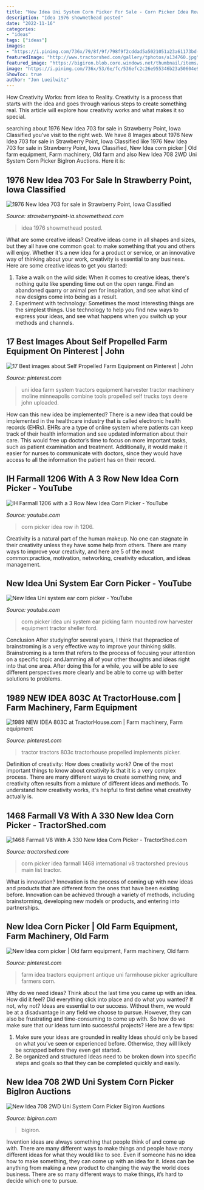 ```yaml
---
title: "New Idea Uni System Corn Picker For Sale - Corn Picker Idea Row Ih 1206"
description: "Idea 1976 showmethead posted"
date: "2022-11-16"
categories:
- "ideas"
tags: ["ideas"]
images:
- "https://i.pinimg.com/736x/79/8f/9f/798f9f2cddad5a5021051a23a61173bd--vintage-farm-new-ideas.jpg"
featuredImage: "http://www.tractorshed.com/gallery/tphotos/a134760.jpg"
featured_image: "https://bigiron.blob.core.windows.net/thumbnail/items/cc53f75250c5ea11bf2100155d72eb61/newidea708unisystemcornpickerwith737huskingbed740throat-23.jpg"
image: "https://i.pinimg.com/736x/53/6e/fc/536efc2c26e955346b23a50604e96883--equipment-for-sale-vintage-farm.jpg"
ShowToc: true
author: "Jon Lueilwitz"
---
```



How Creativity Works: from Idea to Reality.
Creativity is a process that starts with the idea and goes through various steps to create something real. This article will explore how creativity works and what makes it so special.

	

		
searching about 1976 New Idea 703 for sale in Strawberry Point, Iowa Classified you've visit to the right web. We have 8 Images about 1976 New Idea 703 for sale in Strawberry Point, Iowa Classified like 1976 New Idea 703 for sale in Strawberry Point, Iowa Classified, New Idea corn picker | Old farm equipment, Farm machinery, Old farm and also New Idea 708 2WD Uni System Corn Picker BigIron Auctions. Here it is:
		
    
## 1976 New Idea 703 For Sale In Strawberry Point, Iowa Classified

<img loading=lazy src="http://images1.showmethead.com/nlarge/1976_new_idea_703_21777179.jpg" onerror="this.onerror=null;this.src='https://tse2.mm.bing.net/th?id=OIP.QEzUmmqwFDqvtG6cl0TJCgHaFj&amp;pid=15.1';" alt="1976 New Idea 703 for sale in Strawberry Point, Iowa Classified">

_Source: strawberrypoint-ia.showmethead.com_

>idea 1976 showmethead posted. 

	

What are some creative ideas?
Creative ideas come in all shapes and sizes, but they all have one common goal: to make something that you and others will enjoy. Whether it's a new idea for a product or service, or an innovative way of thinking about your work, creativity is essential to any business. Here are some creative ideas to get you started: 
1. Take a walk on the wild side: When it comes to creative ideas, there's nothing quite like spending time out on the open range. Find an abandoned quarry or animal pen for inspiration, and see what kind of new designs come into being as a result. 
2. Experiment with technology: Sometimes the most interesting things are the simplest things. Use technology to help you find new ways to express your ideas, and see what happens when you switch up your methods and channels. 

    
## 17 Best Images About Self Propelled Farm Equipment On Pinterest | John

<img loading=lazy src="https://s-media-cache-ak0.pinimg.com/736x/75/e3/04/75e3048951c428fd8f74ea24648ca4db.jpg" onerror="this.onerror=null;this.src='https://tse2.mm.bing.net/th?id=OIP.xbhl-FEhVgIxjNLjln9I0wHaFj&amp;pid=15.1';" alt="17 Best images about Self Propelled Farm Equipment on Pinterest | John">

_Source: pinterest.com_

>uni idea farm system tractors equipment harvester tractor machinery moline minneapolis combine tools propelled self trucks toys deere john uploaded. 

	

How can this new idea be implemented?
There is a new idea that could be implemented in the healthcare industry that is called electronic health records (EHRs). EHRs are a type of online system where patients can keep track of their health information and see updated information about their care. This would free up doctor’s time to focus on more important tasks, such as patient examination and treatment. Additionally, it would make it easier for nurses to communicate with doctors, since they would have access to all the information the patient has on their record.

    
## IH Farmall 1206 With A 3 Row New Idea Corn Picker - YouTube

<img loading=lazy src="https://i.ytimg.com/vi/Q5gn9vYVqoY/maxresdefault.jpg" onerror="this.onerror=null;this.src='https://tse3.mm.bing.net/th?id=OIP.V4fWMt_idxD5WV02lQzwbgHaEK&amp;pid=15.1';" alt="IH Farmall 1206 with a 3 Row New Idea Corn Picker - YouTube">

_Source: youtube.com_

>corn picker idea row ih 1206. 

	

Creativity is a natural part of the human makeup. No one can stagnate in their creativity unless they have some help from others. There are many ways to improve your creativity, and here are 5 of the most common:practice, motivation, networking, creativity education, and ideas management.

    
## New Idea Uni System Ear Corn Picker - YouTube

<img loading=lazy src="http://i.ytimg.com/vi/n-BaOkbMfQE/hqdefault.jpg" onerror="this.onerror=null;this.src='https://tse2.mm.bing.net/th?id=OIP.aHcLr3kfKvL0X9NoNRmjxwHaFj&amp;pid=15.1';" alt="New Idea Uni system ear corn picker - YouTube">

_Source: youtube.com_

>corn picker idea uni system ear picking farm mounted row harvester equipment tractor sheller ford. 

	

Conclusion
After studyingfor several years, I think that thepractice of brainstroming is a very effective way to improve your thinking skills. Brainstroming is a term that refers to the process of focusing your attention on a specific topic andJamming all of your other thoughts and ideas right into that one area. After doing this for a while, you will be able to see different perspectives more clearly and be able to come up with better solutions to problems.

    
## 1989 NEW IDEA 803C At TractorHouse.com | Farm Machinery, Farm Equipment

<img loading=lazy src="https://i.pinimg.com/736x/53/6e/fc/536efc2c26e955346b23a50604e96883--equipment-for-sale-vintage-farm.jpg" onerror="this.onerror=null;this.src='https://tse2.mm.bing.net/th?id=OIP.bFUBhyXA83FZQ_7TeN7AIQHaFj&amp;pid=15.1';" alt="1989 NEW IDEA 803C at TractorHouse.com | Farm machinery, Farm equipment">

_Source: pinterest.com_

>tractor tractors 803c tractorhouse propelled implements picker. 

	

Definition of creativity: How does creativity work?
One of the most important things to know about creativity is that it is a very complex process. There are many different ways to create something new, and creativity often results from a mixture of different ideas and methods. To understand how creativity works, it's helpful to first define what creativity actually is.

    
## 1468 Farmall V8 With A 330 New Idea Corn Picker - TractorShed.com

<img loading=lazy src="http://www.tractorshed.com/gallery/tphotos/a134760.jpg" onerror="this.onerror=null;this.src='https://tse1.mm.bing.net/th?id=OIP.gyCxNQSF8DH2Nqe52dpjBwHaFj&amp;pid=15.1';" alt="1468 Farmall V8 With A 330 New Idea Corn Picker - TractorShed.com">

_Source: tractorshed.com_

>corn picker idea farmall 1468 international v8 tractorshed previous main list tractor. 

	

What is innovation?
Innovation is the process of coming up with new ideas and products that are different from the ones that have been existing before. Innovation can be achieved through a variety of methods, including brainstorming, developing new models or products, and entering into partnerships.

    
## New Idea Corn Picker | Old Farm Equipment, Farm Machinery, Old Farm

<img loading=lazy src="https://i.pinimg.com/736x/79/8f/9f/798f9f2cddad5a5021051a23a61173bd--vintage-farm-new-ideas.jpg" onerror="this.onerror=null;this.src='https://tse1.mm.bing.net/th?id=OIP._nDz7_uqrpTLMlr_3QOIUgHaFj&amp;pid=15.1';" alt="New Idea corn picker | Old farm equipment, Farm machinery, Old farm">

_Source: pinterest.com_

>farm idea tractors equipment antique uni farmhouse picker agriculture farmers corn. 

	

Why do we need ideas?
Think about the last time you came up with an idea. How did it feel? Did everything click into place and do what you wanted? If not, why not?
Ideas are essential to our success. Without them, we would be at a disadvantage in any field we choose to pursue. However, they can also be frustrating and time-consuming to come up with. So how do we make sure that our ideas turn into successful projects? Here are a few tips: 

1) Make sure your ideas are grounded in reality 
Ideas should only be based on what you've seen or experienced before. Otherwise, they will likely be scrapped before they even get started. 
2) Be organized and structured 
Ideas need to be broken down into specific steps and goals so that they can be completed quickly and easily.

    
## New Idea 708 2WD Uni System Corn Picker BigIron Auctions

<img loading=lazy src="https://bigiron.blob.core.windows.net/thumbnail/items/cc53f75250c5ea11bf2100155d72eb61/newidea708unisystemcornpickerwith737huskingbed740throat-23.jpg" onerror="this.onerror=null;this.src='https://tse2.mm.bing.net/th?id=OIP.MgZCbnctJYGfZo7WW711swAAAA&amp;pid=15.1';" alt="New Idea 708 2WD Uni System Corn Picker BigIron Auctions">

_Source: bigiron.com_

>bigiron. 

	

Invention ideas are always something that people think of and come up with. There are many different ways to make things and people have many different ideas for what they would like to see. Even if someone has no idea how to make something, they can come up with an idea for it. Ideas can be anything from making a new product to changing the way the world does business. There are so many different ways to make things, it’s hard to decide which one to pursue.

